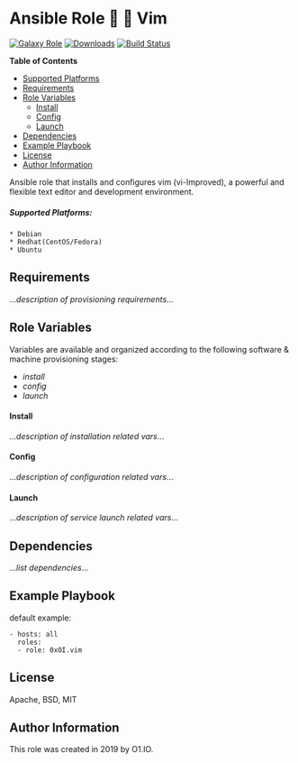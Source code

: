 Ansible Role :art: :memo: Vim
=========
[![Galaxy Role](https://img.shields.io/ansible/role/44928.svg)](https://galaxy.ansible.com/0x0I/vim)
[![Downloads](https://img.shields.io/ansible/role/d/44928.svg)](https://galaxy.ansible.com/0x0I/vim)
[![Build Status](https://travis-ci.org/0x0I/ansible-role-vim.svg?branch=master)](https://travis-ci.org/0x0I/ansible-role-vim)

**Table of Contents**
  - [Supported Platforms](#supported-platforms)
  - [Requirements](#requirements)
  - [Role Variables](#role-variables)
      - [Install](#install)
      - [Config](#config)
      - [Launch](#launch)
  - [Dependencies](#dependencies)
  - [Example Playbook](#example-playbook)
  - [License](#license)
  - [Author Information](#author-information)

Ansible role that installs and configures vim (vi-Improved), a powerful and flexible text editor
and development environment.

##### Supported Platforms:
```
* Debian
* Redhat(CentOS/Fedora)
* Ubuntu
```

Requirements
------------

...*description of provisioning requirements*...

Role Variables
--------------
Variables are available and organized according to the following software & machine provisioning stages:
* _install_
* _config_
* _launch_

#### Install

...*description of installation related vars*...

#### Config

...*description of configuration related vars*...

#### Launch

...*description of service launch related vars*...

Dependencies
------------

...*list dependencies*...

Example Playbook
----------------
default example:
```
- hosts: all
  roles:
  - role: 0xOI.vim
```

License
-------

Apache, BSD, MIT

Author Information
------------------

This role was created in 2019 by O1.IO.
